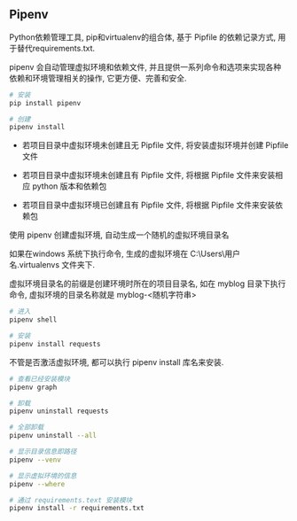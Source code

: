<!--
 * @Description: 
 * @Version: 1.0
 * @Autor: DaLao
 * @Email: dalao_li@163.com
 * @Date: 2021-01-22 21:58:02
 * @LastEditors: dalao
 * @LastEditTime: 2022-04-18 10:04:04
-->

## Pipenv


Python依赖管理工具, pip和virtualenv的组合体, 基于 Pipfile 的依赖记录方式, 用于替代requirements.txt.

pipenv 会自动管理虚拟环境和依赖文件, 并且提供一系列命令和选项来实现各种依赖和环境管理相关的操作, 它更方便、完善和安全.

```sh
# 安装
pip install pipenv

# 创建
pipenv install
```

- 若项目目录中虚拟环境未创建且无 Pipfile 文件, 将安装虚拟环境并创建 Pipfile 文件

- 若项目目录中虚拟环境未创建且有 Pipfile 文件, 将根据 Pipfile 文件来安装相应 python 版本和依赖包

- 若项目目录中虚拟环境已创建且有 Pipfile 文件, 将根据 Pipfile 文件来安装依赖包

使用 pipenv 创建虚拟环境, 自动生成一个随机的虚拟环境目录名

如果在windows 系统下执行命令, 生成的虚拟环境在 C:\Users\用户名\.virtualenvs 文件夹下.

虚拟环境目录名的前缀是创建环境时所在的项目目录名, 如在 myblog 目录下执行命令, 虚拟环境的目录名称就是 myblog-<随机字符串>


```sh
# 进入
pipenv shell
``` 

```sh
# 安装
pipenv install requests
```

不管是否激活虚拟环境, 都可以执行 pipenv install 库名来安装.

```sh
# 查看已经安装模块
pipenv graph
```

```sh
# 卸载
pipenv uninstall requests

# 全部卸载
pipenv uninstall --all
```

```sh
# 显示目录信息即路径
pipenv --venv

# 显示虚拟环境的信息
pipenv --where

# 通过 requirements.text 安装模块
pipenv install -r requirements.txt
```